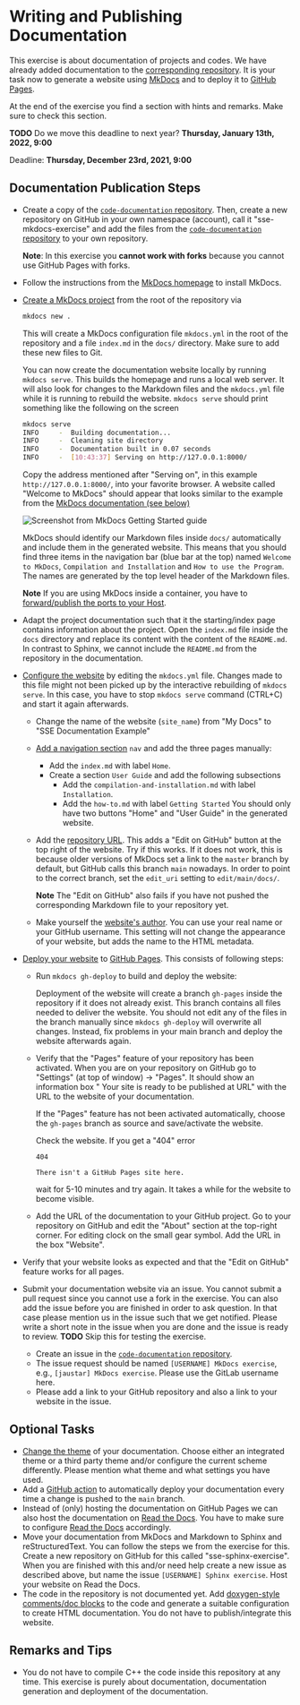 # Writing and Publishing Documentation

This exercise is about documentation of projects and codes. We have already added documentation to the [corresponding repository](https://github.com/Simulation-Software-Engineering/documentation-tools-exercise). It is your task now to generate a website using [MkDocs](https://www.mkdocs.org/getting-started/) and to deploy it to [GitHub Pages](https://pages.github.com/).

At the end of the exercise you find a section with hints and remarks. Make sure to check this section.

**TODO** Do we move this deadline to next year? **Thursday, January 13th, 2022, 9:00**

Deadline: **Thursday, December 23rd, 2021, 9:00**

## Documentation Publication Steps

- Create a copy of the [`code-documentation` repository](https://github.com/Simulation-Software-Engineering/documentation-tools-exercise). Then, create a new repository on GitHub in your own namespace (account), call it "sse-mkdocs-exercise" and add the files from the [`code-documentation` repository](https://github.com/Simulation-Software-Engineering/documentation-tools-exercise) to your own repository.

  **Note**: In this exercise you **cannot work with forks** because you cannot use GitHub Pages with forks.
- Follow the instructions from the [MkDocs homepage](https://www.mkdocs.org/getting-started/) to install MkDocs.
- [Create a MkDocs project](https://www.mkdocs.org/getting-started/#creating-a-new-project) from the root of the repository via

  ```bash
  mkdocs new .
  ```

  This will create a MkDocs configuration file `mkdocs.yml` in the root of the repository and a file `index.md` in the `docs/` directory. Make sure to add these new files to Git.

  You can now create the documentation website locally by running `mkdocs serve`. This builds the homepage and runs a local web server. It will also look for changes to the Markdown files and the `mkdocs.yml` file while it is running to rebuild the website. `mkdocs serve` should print something like the following on the screen

  ```bash
  mkdocs serve
  INFO     -  Building documentation...
  INFO     -  Cleaning site directory
  INFO     -  Documentation built in 0.07 seconds
  INFO     -  [10:43:37] Serving on http://127.0.0.1:8000/
  ```

  Copy the address mentioned after "Serving on", in this example `http://127.0.0.1:8000/`, into your favorite browser. A website called "Welcome to MkDocs" should appear that looks similar to the example from the [MkDocs documentation (see below)](https://www.mkdocs.org/getting-started/#creating-a-new-project)

  ![Screenshot from MkDocs Getting Started guide](https://www.mkdocs.org/img/screenshot.png)

  MkDocs should identify our Markdown files inside `docs/` automatically and include them in the generated website. This means that you should find three items in the navigation bar (blue bar at the top) named `Welcome to MkDocs`, `Compilation and Installation` and `How to use the Program`. The names are generated by the top level header of the Markdown files.

  **Note** If you are using MkDocs inside a container, you have to [forward/publish the ports to your Host](https://docs.docker.com/config/containers/container-networking/).
- Adapt the project documentation such that it the starting/index page contains information about the project. Open the `index.md` file inside the `docs` directory and replace its content with the content of the `README.md`. In contrast to Sphinx, we cannot include the `README.md` from the repository in the documentation.
- [Configure the website](https://www.mkdocs.org/user-guide/configuration/) by editing the `mkdocs.yml` file. Changes made to this file might not been picked up by the interactive rebuilding of `mkdocs serve`. In this case, you have to stop `mkdocs serve` command (CTRL+C) and start it again afterwards.
    - Change the name of the website (`site_name`) from "My Docs" to "SSE Documentation Example"
    - [Add a navigation section](https://www.mkdocs.org/user-guide/writing-your-docs/#configure-pages-and-navigation) `nav` and add the three pages manually:
        - Add the `index.md` with label `Home`.
        - Create a section `User Guide` and add the following subsections
            - Add the `compilation-and-installation.md` with label `Installation`.
            - Add the `how-to.md` with label `Getting Started`
          You should only have two buttons "Home" and "User Guide" in the generated website.
    - Add the [repository URL](https://www.mkdocs.org/user-guide/configuration/#repo_url). This adds a "Edit on GitHub" button at the top right of the website. Try if this works. If it does not work, this is because older versions of MkDocs set a link to the `master` branch by default, but GitHub calls this branch `main` nowadays. In order to point to the correct branch, set the `edit_uri` setting to `edit/main/docs/`.

        **Note** The "Edit on GitHub" also fails if you have not pushed the corresponding Markdown file to your repository yet.

    - Make yourself the [website's author](https://www.mkdocs.org/user-guide/configuration/#site_author). You can use your real name or your GitHub username. This setting will not change the appearance of your website, but adds the name to the HTML metadata.
- [Deploy your website](https://www.mkdocs.org/user-guide/deploying-your-docs/) to [GitHub Pages](https://pages.github.com/). This consists of following steps:
    - Run `mkdocs gh-deploy` to build and deploy the website:

      Deployment of the website will create a branch `gh-pages` inside the repository if it does not already exist. This branch contains all files needed to deliver the website. You should not edit any of the files in the branch manually since `mkdocs gh-deploy` will overwrite all changes. Instead, fix problems in your main branch and deploy the website afterwards again.

    - Verify that the "Pages" feature of your repository has been activated. When you are on your repository on GitHub go to "Settings" (at top of window) -> "Pages". It should show an information box " Your site is ready to be published at URL" with the URL to the website of your documentation.

      If the "Pages" feature has not been activated automatically, choose the `gh-pages` branch as source and save/activate the website.

      Check the website. If you get a "404" error

      ```text
      404

      There isn't a GitHub Pages site here.
      ```

      wait for 5-10 minutes and try again. It takes a while for the website to become visible.

    - Add the URL of the documentation to your GitHub project. Go to your repository on GitHub and edit the "About" section at the top-right corner. For editing clock on the small gear symbol. Add the URL in the box "Website".
- Verify that your website looks as expected and that the "Edit on GitHub" feature works for all pages.
- Submit your documentation website via an issue. You cannot submit a pull request since you cannot use a fork in the exercise. You can also add the issue before you are finished in order to ask question. In that case please mention us in the issue such that we get notified. Please write a short note in the issue when you are done and the issue is ready to review. **TODO** Skip this for testing the exercise.
    - Create an issue in the [`code-documentation` repository](https://github.com/Simulation-Software-Engineering/documentation-tools-exercise).
    - The issue request should be named `[USERNAME] MkDocs exercise`, e.g., `[jaustar] MkDocs exercise`. Please use the GitLab username here.
    - Please add a link to your GitHub repository and also a link to your website in the issue.

## Optional Tasks

- [Change the theme](https://www.mkdocs.org/user-guide/choosing-your-theme/#choosing-your-theme) of your documentation. Choose either an integrated theme or a third party theme and/or configure the current scheme differently. Please mention what theme and what settings you have used.
- Add a [GitHub action](https://github.com/marketplace/actions/deploy-mkdocs) to automatically deploy your documentation every time a change is pushed to the `main` branch.
- Instead of (only) hosting the documentation on GitHub Pages we can also host the documentation on [Read the Docs](https://readthedocs.org/). You have to make sure to configure [Read the Docs](https://docs.readthedocs.io/en/stable/config-file/v2.html#mkdocs) accordingly.
- Move your documentation from MkDocs and Markdown to Sphinx and reStructuredText. You can follow the steps we from the exercise for this. Create a new repository on GitHub for this called "sse-sphinx-exercise". When you are finished with this and/or need help create a new issue as described above, but name the issue `[USERNAME] Sphinx exercise`. Host your website on Read the Docs.
- The code in the repository is not documented yet. Add [doxygen-style comments/doc blocks](https://www.doxygen.nl/manual/docblocks.html) to the code and generate a suitable configuration to create HTML documentation. You do not have to publish/integrate this website.

## Remarks and Tips

- You do not have to compile C++ the code inside this repository at any time. This exercise is purely about documentation, documentation generation and deployment of the documentation.